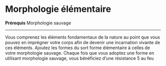 # Morphologie élémentaire

<p><strong>Prérequis</strong> Morphologie sauvage</p>
<hr>
<p>Vous comprenez les éléments fondamentaux de la nature au point que vous pouvez en imprégner votre corps afin de devenir une incarnation vivante de ces éléments. Ajoutez les formes du sort forme élémentaire à celles de votre morphologie sauvage. Chaque fois que vous adoptez une forme en utilisant morphologie sauvage, vous bénéficiez d’une résistance 5 au feu</p>